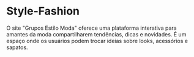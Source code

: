 # Style-Fashion

O site "Grupos Estilo Moda" oferece uma plataforma interativa para amantes da moda compartilharem tendências, dicas e novidades. É um espaço onde os usuários podem trocar ideias sobre looks, acessórios e sapatos.
